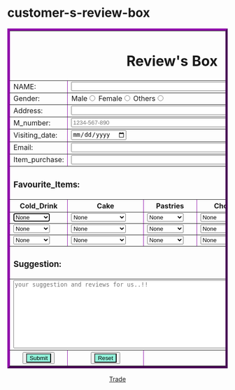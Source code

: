 # customer-s-review-box
<!---This is a simple html programwith inline css.. design to give review of the customer to the shopkeeper ...--->
<!DOCTYPE html>
<html>
    <head>
        <meta charset="UTF-8">
        <meta name="viewport" content="width=device-width,initial-scale=1.0">
        <title> Review Box </title>
    </head>
    <body style="background-image: url(https://img.freepik.com/free-vector/glossy-plastic-colorful-balls-background_23-2148288801.jpg?w=360); background-size: 100%;">
        <table style="border-color: rgb(144, 15, 170) ;border-width: 5px;" align="center" border="1">
            <form reset action="registration.html">
                <tr>
                    <th colspan="5"><h1>Review's Box</h1></th>
                </tr>
                <tr>
                    <td><label>NAME:</label></td>
                    <td colspan="4"><input type="text" size="71" required></td>
                </tr>
                <tr>
                    <td><label>Gender:</label></td>
                    <td colspan="4">
                        <label>Male</label><input name="a" type="radio">
                        <label>Female</label><input name="a" type="radio">
                        <label>Others</label><input name="a" type="radio">
                    </td>
                </tr>
                <tr>
                    <td><label>Address:</label></td>
                    <td colspan="4"><input type="address" size="71" required></td>
                </tr>
                <tr>
                    <td><label>M_number:</label></td>
                    <td colspan="4"><input required type="tel" id="mobile" size="71" placeholder="1234-567-890" pattern="[0-9]{4}-[0-9]{3}-[0-9]{3}"></td>
                </tr>
                <tr>
                    <td><label>Visiting_date:</label></td>
                    <td colspan="4"><input type="date" size="71" placeholder="dd/mm/yyyy"></td>
                </tr>
                <tr>
                    <td><label >Email:</label></td>
                    <td colspan="4"><input type="email" size="71"></td>
                </tr>
                <tr>
                    <td><label>Item_purchase:</label></td>
                    <td colspan="4"><input type="text" size="71"></td>
                </tr>
                <tr>
                    <th align="left" colspan="5"><h3>Favourite_Items:</h3></th>
                </tr>
                <tr>
                    <th><label>Cold_Drink</label></th>
                    <th><label>Cake</label></th>
                    <th><label>Pastries</label></th>
                    <th><label>Chocolate</label></th>
                    <th><label>Fast_Food</label></th>
                </tr>
                <tr>
                    <td>
                        <select autofocus>
                            <option>None</option>
                            <option>Marinda</option>
                            <option>Sprite</option>
                            <option>Coca-cola</option>
                            <option>Maaza</option>
                            <option>Frutie</option>
                            <option>String</option>
                        </select>
                    </td>
                    <td>
                        <select autofocus>
                            <option>None</option>
                            <option>Chocolate cake</option>
                            <option>Designer cake</option>
                            <option>Black forest cake</option>
                            <option>Red velvet</option>
                            <option>White forest cake</option>
                            <option>Creamy cake</option>
                        </select>
                    </td>
                    <td>
                        <select autofocus>
                            <option>None</option>
                            <option>Shortcrust</option>
                            <option>Filo</option>
                            <option>Puff</option>
                            <option>Choux</option>
                            <option>Danish</option>
                            <option>Hot water</option>
                        </select>
                    </td>
                    <td>
                        <select autofocus>
                            <option>None</option>
                            <option>Dairy Milk</option>
                            <option>Sneakers</option>
                            <option>5 stars</option>
                            <option>Ferrero Rocher</option>
                            <option>Toblerone</option>
                            <option>Chococraft</option>
                        </select>
                    </td>
                    <td>
                        <select autofocus>
                            <option>None</option>
                            <option>Chewmine</option>
                            <option>Plattey momos</option>
                            <option>Potato Chilli</option>
                            <option>Paneer chilli</option>
                            <option>French fries</option>
                            <option>pani puri</option>
                        </select>
                    </td>
                </tr>
                <tr>
                    <td>
                        <select autofocus>
                            <option>None</option>
                            <option>Marinda</option>
                            <option>Sprite</option>
                            <option>Coca-cola</option>
                            <option>Maaza</option>
                            <option>Frutie</option>
                            <option>String</option>
                        </select>
                    </td>
                    <td>
                        <select autofocus>
                            <option>None</option>
                            <option>Chocolate cake</option>
                            <option>Designer cake</option>
                            <option>Black forest cake</option>
                            <option>Red velvet</option>
                            <option>White forest cake</option>
                            <option>Creamy cake</option>
                        </select>
                    </td>
                    <td>
                        <select autofocus>
                            <option>None</option>
                            <option>Shortcrust</option>
                            <option>Filo</option>
                            <option>Puff</option>
                            <option>Choux</option>
                            <option>Danish</option>
                            <option>Hot water</option>
                        </select>
                    </td>
                    <td>
                        <select autofocus>
                            <option>None</option>
                            <option>Dairy Milk</option>
                            <option>Sneakers</option>
                            <option>5 stars</option>
                            <option>Ferrero Rocher</option>
                            <option>Toblerone</option>
                            <option>Chococraft</option>
                        </select>
                    </td>
                    <td>
                        <select autofocus>
                            <option>None</option>
                            <option>Chewmine</option>
                            <option>Plattey momos</option>
                            <option>Potato Chilli</option>
                            <option>Paneer chilli</option>
                            <option>French fries</option>
                            <option>pani puri</option>
                        </select>
                    </td>
                </tr>
                <tr>
                    <td>
                        <select autofocus>
                            <option>None</option>
                            <option>Marinda</option>
                            <option>Sprite</option>
                            <option>Coca-cola</option>
                            <option>Maaza</option>
                            <option>Frutie</option>
                            <option>String</option>
                        </select>
                    </td>
                    <td>
                        <select autofocus>
                            <option>None</option>
                            <option>Chocolate cake</option>
                            <option>Designer cake</option>
                            <option>Black forest cake</option>
                            <option>Red velvet</option>
                            <option>White forest cake</option>
                            <option>Creamy cake</option>
                        </select>
                    </td>
                    <td>
                        <select autofocus>
                            <option>None</option>
                            <option>Shortcrust</option>
                            <option>Filo</option>
                            <option>Puff</option>
                            <option>Choux</option>
                            <option>Danish</option>
                            <option>Hot water</option>
                        </select>
                    </td>
                    <td>
                        <select autofocus>
                            <option>None</option>
                            <option>Dairy Milk</option>
                            <option>Sneakers</option>
                            <option>5 stars</option>
                            <option>Ferrero Rocher</option>
                            <option>Toblerone</option>
                            <option>Chococraft</option>
                        </select>
                    </td>
                    <td>
                        <select autofocus>
                            <option>None</option>
                            <option>Chewmine</option>
                            <option>Plattey momos</option>
                            <option>Potato Chilli</option>
                            <option>Paneer chilli</option>
                            <option>French fries</option>
                            <option>pani puri</option>
                        </select>
                    </td>
                </tr>
                <tr>
                    <td colspan="5"><label><h3>Suggestion:</h3></label></td>
                </tr>
                <tr>
                    <td colspan="5"><textarea cols="80" rows="10" type="text" id="charset" size="80" placeholder="your suggestion and reviews for us..!!"></textarea>
                </tr>
                <tr>
                    <th><button><input  style="background-color: rgb(146, 242, 218);" type="submit" id="submit"></button></th>
                    <th><button><input type="reset" style="background-color: rgb(146, 242, 218);"></th>
                </tr>
            </form>
        </table>
        <footer align="center">
            <a href="trading.html">Trade</a>
        </footer>
    </body>
</html>
